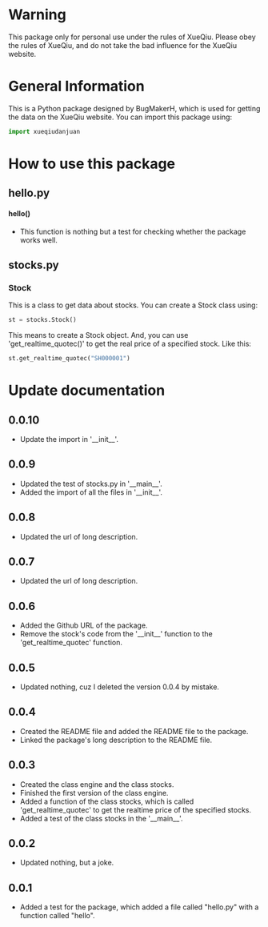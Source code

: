 # Warning
This package only for personal use under the rules of XueQiu.
Please obey the rules of XueQiu, and do not take the bad influence for the XueQiu website.

# General Information
This is a Python package designed by BugMakerH, which is used for getting the data on the XueQiu website.
You can import this package using:
```python
import xueqiudanjuan
```

# How to use this package
## hello.py
#### hello()
- This function is nothing but a test for checking whether the package works well.
## stocks.py
### Stock
This is a class to get data about stocks.
You can create a Stock class using:
```python
st = stocks.Stock()
```
This means to create a Stock object.
And, you can use 'get_realtime_quotec()' to get the real price of a specified stock. Like this:
```python
st.get_realtime_quotec("SH000001")
```


# Update documentation
## 0.0.10
- Update the import in '\_\_init\_\_'.
## 0.0.9
- Updated the test of stocks.py in '\_\_main\_\_'.
- Added the import of all the files in '\_\_init\_\_'.
## 0.0.8
- Updated the url of long description.
## 0.0.7
- Updated the url of long description.
## 0.0.6
- Added the Github URL of the package.
- Remove the stock's code from the '\_\_init\_\_' function to the 'get_realtime_quotec' function.
## 0.0.5
- Updated nothing, cuz I deleted the version 0.0.4 by mistake.
## 0.0.4
- Created the README file and added the README file to the package.
- Linked the package's long description to the README file.
## 0.0.3
- Created the class engine and the class stocks.
- Finished the first version of the class engine.
- Added a function of the class stocks, which is called 'get_realtime_quotec' to get the realtime price of the specified stocks.
- Added a test of the class stocks in the '\_\_main\_\_'.
## 0.0.2
- Updated nothing, but a joke.
## 0.0.1
- Added a test for the package, which added a file called "hello.py" with a function called "hello".